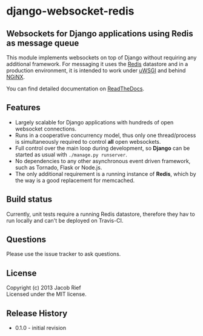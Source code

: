 django-websocket-redis
======================

Websockets for Django applications using Redis as message queue
---------------------------------------------------------------

This module implements websockets on top of Django without requiring any additional framework. For
messaging it uses the [Redis](http://redis.io/) datastore and in a production environment, it is
intended to work under [uWSGI](http://projects.unbit.it/uwsgi/) and behind [NGiNX](http://nginx.com/).

You can find detailed documentation on [ReadTheDocs](http://django-websocket-redis.readthedocs.org/en/latest/).

Features
--------
* Largely scalable for Django applications with hundreds of open websocket connections.
* Runs in a cooperative concurrency model, thus only one thread/process is simultaneously required
  to control **all** open websockets.
* Full control over the main loop during development, so **Django** can be started as usual with
  ``./manage.py runserver``.
* No dependencies to any other asynchronous event driven framework, such as Tornado, Flask or Node.js.
* The only additional requirement is a running instance of **Redis**, which by the way is a good
  replacement for memcached.

Build status
------------
Currently, unit tests require a running Redis datastore, therefore they hav to run locally and can't
be deployed on Travis-CI.

Questions
---------
Please use the issue tracker to ask questions.

License
-------
Copyright (c) 2013 Jacob Rief  
Licensed under the MIT license.

Release History
---------------
* 0.1.0 - initial revision
